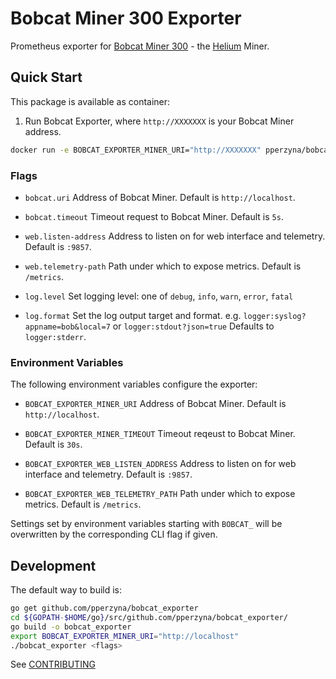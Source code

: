 # Bobcat Miner 300 Exporter

Prometheus exporter for [Bobcat Miner 300](https://www.bobcatminer.com/) - the [Helium](https://www.helium.com/) Miner.

## Quick Start

This package is available as container:

1. Run Bobcat Exporter, where `http://XXXXXXX` is your Bobcat Miner address.

```bash
docker run -e BOBCAT_EXPORTER_MINER_URI="http://XXXXXXX" pperzyna/bobcat_exporter
```

### Flags

* `bobcat.uri`
  Address of Bobcat Miner. Default is `http://localhost`.

* `bobcat.timeout`
  Timeout request to Bobcat Miner. Default is `5s`.

* `web.listen-address`
  Address to listen on for web interface and telemetry. Default is `:9857`.

* `web.telemetry-path`
  Path under which to expose metrics. Default is `/metrics`.

* `log.level`
  Set logging level: one of `debug`, `info`, `warn`, `error`, `fatal`

* `log.format`
  Set the log output target and format. e.g. `logger:syslog?appname=bob&local=7` or `logger:stdout?json=true`
  Defaults to `logger:stderr`.

### Environment Variables

The following environment variables configure the exporter:

* `BOBCAT_EXPORTER_MINER_URI`
  Address of Bobcat Miner. Default is `http://localhost`.

* `BOBCAT_EXPORTER_MINER_TIMEOUT`
  Timeout reqeust to Bobcat Miner. Default is `30s`.

* `BOBCAT_EXPORTER_WEB_LISTEN_ADDRESS`
  Address to listen on for web interface and telemetry. Default is `:9857`.

* `BOBCAT_EXPORTER_WEB_TELEMETRY_PATH`
  Path under which to expose metrics. Default is `/metrics`.

Settings set by environment variables starting with `BOBCAT_` will be overwritten by the corresponding CLI flag if given.

## Development

The default way to build is:

```bash
go get github.com/pperzyna/bobcat_exporter
cd ${GOPATH-$HOME/go}/src/github.com/pperzyna/bobcat_exporter/
go build -o bobcat_exporter
export BOBCAT_EXPORTER_MINER_URI="http://localhost"
./bobcat_exporter <flags>
```

See [CONTRIBUTING](CONTRIBUTING.md)
